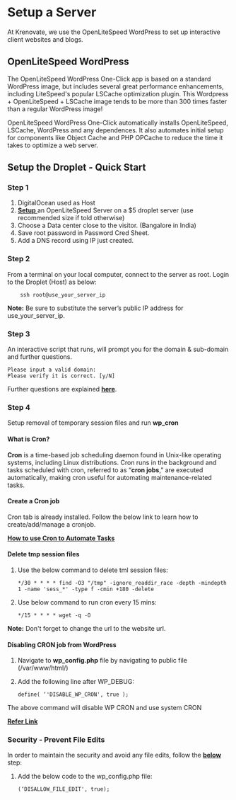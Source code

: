 #   **Setup a Server**

At Krenovate, we use the OpenLiteSpeed WordPress to set up interactive client websites and blogs.

##  **OpenLiteSpeed WordPress**

The OpenLiteSpeed WordPress One-Click app is based on a standard WordPress image, but includes several great performance enhancements, including LiteSpeed's popular LSCache optimization plugin. This Wordpress + OpenLiteSpeed + LSCache image tends to be more than 300 times faster than a regular WordPress image!

OpenLiteSpeed WordPress One-Click automatically installs OpenLiteSpeed, LSCache, WordPress and any dependences. It also automates initial setup for components like Object Cache and PHP OPCache to reduce the time it takes to optimize a web server.


## **Setup the Droplet - Quick Start**

###    **Step 1**

1.  DigitalOcean used as Host
2.  <a href="https://marketplace.digitalocean.com/apps/openlitespeed-wordpress" target="_blank">**Setup** </a> an OpenLiteSpeed Server on a $5 droplet server (use recommended size if told otherwise)
3.  Choose a Data center close to the visitor. (Bangalore in India)
4.  Save root password in Password Cred Sheet.
5.  Add a DNS record using IP just created.

###    **Step 2**

From a terminal on your local computer, connect to the server as root. Login to the Droplet (Host) as below:

        ssh root@use_your_server_ip

**Note:** Be sure to substitute the server’s public IP address for use_your_server_ip.


###    **Step 3**

An interactive script that runs, will prompt you for the domain & sub-domain and further questions.

    Please input a valid domain:
    Please verify it is correct. [y/N]

Further questions are explained <a href= "https://marketplace.digitalocean.com/apps/openlitespeed-wordpress" target="_blank">**here**</a>.

### **Step 4**

Setup removal of temporary session files and run **wp_cron**


####  **What is Cron?**

**Cron** is a time-based job scheduling daemon found in Unix-like operating systems, including Linux distributions. Cron runs in the background and tasks scheduled with cron, referred to as “**cron jobs**,” are executed automatically, making cron useful for automating maintenance-related tasks.


#### **Create a Cron job**

Cron tab is already installed. Follow the below link to learn how to create/add/manage a cronjob.

<a href= "https://www.digitalocean.com/community/tutorials/how-to-use-cron-to-automate-tasks-ubuntu-1804" target="_blank">**How to use Cron to Automate Tasks**</a>

####    **Delete tmp session files**

1.  Use the below command to delete tml session files:

        */30 * * * * find -O3 "/tmp" -ignore_readdir_race -depth -mindepth 1 -name 'sess_*' -type f -cmin +180 -delete

2.  Use below command to run cron every 15 mins:

        */15 * * * * wget -q -O

**Note:** Don't forget to change the url to the website url.

####    **Disabling CRON job from WordPress**

1.  Navigate to **wp_config.php** file by navigating to public file (/var/www/html/)
2.  Add the following line after WP_DEBUG:

        define( ‘'DISABLE_WP_CRON', true );

The above command will disable WP CRON and use system CRON

<a href= "https://kinsta.com/knowledgebase/disable-wp-cron/#disable-wp-cron" target="_blank">**Refer Link**</a>

### **Security - Prevent File Edits**

In order to maintain the security and avoid any file edits, follow the <a href="https://www.isitwp.com/disable-editors-and-plugin-modifications-entirely/" target="_blank">**below**</a> step:

1.  Add the below code to the wp_config.php file:

        (‘DISALLOW_FILE_EDIT', true);













